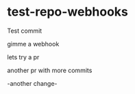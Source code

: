 # test-repo-webhooks


Test commit

  gimme a webhook

lets try a pr

  another pr with more commits

-another change-
